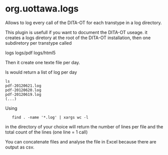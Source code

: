org.uottawa.logs
================

Allows to log every call of the DITA-OT for each transtype in a log directory.

This plugin is usefull if you want to document the DITA-OT useage.
it creates a logs diretory at the root of the DITA-OT installation, then one subdiretory per transtype called

logs
logs/pdf
logs/html5

Then it create one texte file per day.

ls would return a list of log per day

```
ls
pdf-20120621.log
pdf-20120620.log
pdf-20120619.log
(...)
```

Using 
```
   find . -name '*.log' | xargs wc -l
````

in the directory of your choice will return the number of lines per file and 
the total count of the lines (one line = 1 call)

You can concatenate files and analyse the file in Excel because there are output as csv.
